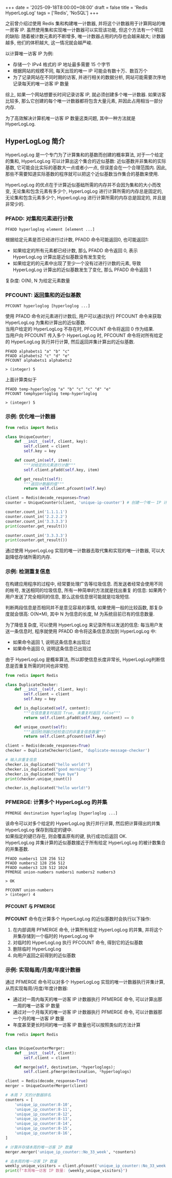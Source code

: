 +++
date = '2025-09-18T8:00:00+08:00'
draft = false
title = 'Redis HyperLogLog'
tags = ['Redis', 'NoSQL']
+++

之前曾介绍过使用 Redis 集和构建唯一计数器, 并将这个计数器用于计算网站的唯一房客 IP.
虽然使用集和实现唯一计数器可以实现该功能, 但这个方法有一个明显的缺陷:
随着被计数元素的不断增多, 唯一计数器占用的内存也会越来越大; 计数器越多, 他们的体积越大, 这一情况就会越严峻.

以计算唯一访客 IP 为例:  
- 存储一个 IPv4 格式的 IP 地址最多需要 15 个字节
- 根据网站的规模不同, 每天出现的唯一 IP 可能会有数十万、数百万个
- 为了记录网站在不同时期的访客, 并进行相关的数据分析, 网站可能需要次序地记录每天的唯一访客 IP 数量

综上, 如果一个网站想要长时间记录访客 IP, 就必须创建多个唯一计数器. 如果访客比较多, 那么它创建的每个唯一计数器都将包含大量元素, 并因此占用相当一部分内存.

为了高效解决计算机唯一访客 IP 数量这类问题, 其中一种方法就是 HyperLogLog.

## HyperLogLog 简介
HyperLogLog 是一个专门为了计算集和的基数而创建的概率算法, 对于一个给定的集和, HyperLogLog 可以计算出这个集合的近似基数:
近似基数并非集和的实际基数, 它可能会比实际的基数大一点或者小一点, 但误差会在一个合理范围内.
因此, 那些不需要知道实际基数的程序就可以把这个近似基数当作集合的基数来使用.

HyperLogLog 的优点在于计算近似基础所需的内存并不会因为集和的大小而改变, 无论集和包含元素有多少个, HyperLogLog 进行计算所需的内存总是固定的, 无论集和包含元素多少个, HyperLogLog 进行计算所需的内存总是固定的, 并且是非常少的.


### PFADD: 对集和元素进行计数
```Redis
PFADD hyperloglog element [element ...]
```
根据给定元素是否已经进行过计数, PFADD 命令可能返回0, 也可能返回1:
- 如果给定的所有元素都已经计数, 那么 PFADD 命令返回 0, 表示 HyperLogLog 计算出是近似基数没有发生变化
- 如果给定的的元素中出现了至少一个没有过进行计数的元素, 导致 HyperLogLog 计算出的近似基数发生了变化, 那么 PFADD 命令返回 1

复杂度: O(N), N 为给定元素数量
  

### PFCOUNT: 返回集和的近似基数
```Redis
PFCOUNT hyperloglog [hyperloglog ...]
```
使用 PFADD 命令对元素进行计数后, 用户可以通过执行 PFCOUNT 命令来获取 HyperLogLog 为集和计算出的近似基数.  
当用户给定的 HyperLogLog 不存在时, PFCOUNT 命令将返回 0 作为结果.  
当用户向 PFCOUNT 传入多个 HyperLogLog 时, PFCOUNT 命令将对所有给定的 HyperLogLog 执行并行计算, 然后返回并集计算出的近似基数.
```Redis
PFADD alphabets1 "a" "b" "c"
PFADD alphabets2 "c" "d" "e"
PFCOUNT alphabets1 alphabets2

> (integer) 5
```

上面计算类似于
```Redis
PFADD temp-hyperloglog "a" "b" "c" "c" "d" "e"
PFCOUNT temphyperloglog temp-hyperloglog

> (integer) 5
```

### 示例: 优化唯一计数器
```Python
from redis import Redis

class UniqueCounter:
    def __init__(self, client, key):
        self.client = client
        self.key = key

    def count_in(self, item):
        """对给定的元素进行计数"""
        self.client.pfadd(self.key, item)

    def get_result(self):
        """返回计数器的值"""
        return self.client.pfcount(self.key)

client = Redis(decode_responses=True)
counter = UniqueCounter(client, 'unique-ip-counter') # 创建一个唯一 IP 计数器

counter.count_in('1.1.1.1')
counter.count_in('2.2.2.2')
counter.count_in('3.3.3.3')
print(counter.get_result())

counter.count_in('3.3.3.3')
print(counter.get_result())
```
通过使用 HyperLogLog 实现的唯一计数器去取代集和实现的唯一计数器, 可以大副降低存储所需的内存.

### 示例: 检测重复信息
在构建应用程序的过程中, 经常要处理广告等垃圾信息. 而发送者经常会使用不同的帐号, 发送相同的垃圾信息, 所有一种简单的方法就是找出重复 的信息: 如果两个用户发送了完全相同的信息, 那么这些信息很可能就是垃圾短信.

判断两段信息是否相同并不是意见容易的事情, 如果使用一般的比较函数, 那复杂度就会很高: O(N*M), 其中 N 为信息的长度, M 为系统目前已有的信息数量.

为了降低复杂度, 可以使用 HyperLogLog 来记录所有以发送的信息: 每当用户发送一条信息时, 程序就使用 PFADD 命令将这条信息添加到 HyperLogLog 中:
- 如果命令返回 1, 说明这条信息未出现过
- 如果命令返回 0, 说明这条信息已出现过

由于 HyperLogLog 是概率算法, 所以即使信息长度非常长, HyperLogLog判断信息是否重复所需的时间也非常短.
```Python
from redis import Redis

class DuplicateChecker:
    def __init__(self, client, key):
        self.client = client
        self.key = key

    def is_duplicated(self, content):
        """在信息重复时返回 True, 未重复时返回 False"""
        return self.client.pfadd(self.key, content) == 0

    def unique_count(self):
        """返回检测器已经检查过的非重复信息数量"""
        return self.client.pfcount(self.key)

client = Redis(decode_responses=True)
checker = DuplicateChecker(client, 'duplicate-message-checker')

# 输入非重复信息
checker.is_duplicated("hello world!")
checker.is_duplicated("good morning!")
checker.is_duplicated("bye bye")
print(checker.unique_count())

checker.is_duplicated("hello world!")
```


### PFMERGE: 计算多个 HyperLogLog 的并集
```Redis
PFMERGE destination hyperloglog [hyperloglog ...]
```
该命令可以对多个给定的 HyperLogLog 执行并行计算, 然后把计算得出的并集 HyperLogLog 保存到指定的键中.  
如果指定的键已存在, 则会覆盖原有的键, 执行成功后返回 OK.  
HyperLogLog 并集计算的近似基数接近于所有给定 HyperLogLog 的被计数集合的并集基数.
```Redis
PFADD numbers1 128 256 512
PFADD numbers2 128 256 512
PFADD numbers3 128 512 1024
PFMERGE union-numbers numbers1 numbers2 numbers3

> OK

PFCOUNT union-numbers
> (integer) 4
```

#### PFCOUNT 与 PFMERGE
**PFCOUNT** 命令在计算多个 HyperLogLog 的近似基数时会执行以下操作:  
1. 在内部调用 PFMERGE 命令, 计算所有给定 HyperLogLog 的并集, 并将这个并集存储到一个临时的 HyperLogLog 中
2. 对临时的 HyperLogLog 执行 PFCOUNT 命令, 得到它的近似基数
3. 删除临时 HyperLogLog
4. 向用户返回之前得到的近似基数

### 示例: 实现每周/月度/年度计数器
通过 PFMERGE 命令可以对多个 HyperLogLog 实现的唯一计数器执行并集计算, 从而实现每周/月度/年度计数器:
- 通过对一周内每天的唯一访客 IP 计数器执行 PFMERGE 命令, 可以计算出那一周的唯一访客 IP 数量
- 通过对一个月每天的唯一访客 IP 计数器执行 PFMERGE 命令, 可以计数器那一个月的唯一访客 IP 数量
- 年度甚至更长时间的唯一访客 IP 数量也可以按照类似的方法计算

```Python
from redis import Redis


class UniqueCounterMerger:
    def __init__(self, client):
        self.client = client

    def merge(self, destination, *hyperloglogs):
        self.client.pfmerge(destination, *hyperloglogs)

client = Redis(decode_response=True)
merger = UniqueCounterMerger(client)

# 本周 7 天的计数器排名
counters = [
    'unique_ip_counter:8-10',
    'unique_ip_counter:8-11',
    'unique_ip_counter:8-12',
    'unique_ip_counter:8-13',
    'unique_ip_counter:8-14',
    'unique_ip_counter:8-15',
    'unique_ip_counter:8-16',
]

# 计算并存储本周的唯一访客 IP 数量
merger.merger('unique_ip_counter::No_33_week', *counters)

# 去本周的唯一访客 IP 数量
weekly_unique_visitors = client.pfcount('unique_ip_counter::No_33_week')
print(f"本周唯一访客 IP 数量: {weekly_unique_visitors}")
```

